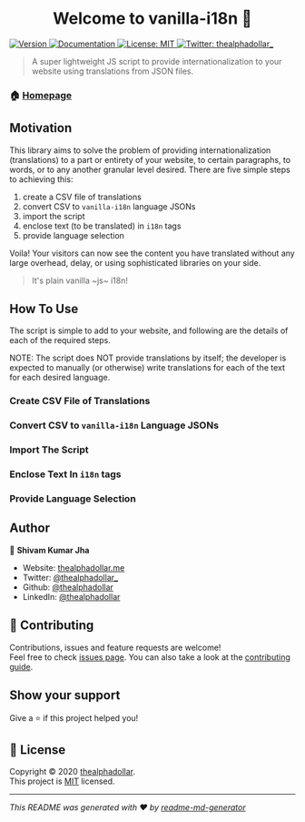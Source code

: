 <h1 align="center">Welcome to vanilla-i18n 👋</h1>
<p>
  <a href="https://www.npmjs.com/package/vanilla-i18n" target="_blank">
    <img alt="Version" src="https://img.shields.io/npm/v/vanilla-i18n.svg">
  </a>
  <a href="https://github.com/thealphadollar/vanilla-i18n/blob/master/README.md" target="_blank">
    <img alt="Documentation" src="https://img.shields.io/badge/documentation-yes-brightgreen.svg" />
  </a>
  <a href="https://github.com/thealphadollar/vanilla-i18n/blob/master/LICENSE" target="_blank">
    <img alt="License: MIT" src="https://img.shields.io/badge/License-MIT-yellow.svg" />
  </a>
  <a href="https://twitter.com/thealphadollar_" target="_blank">
    <img alt="Twitter: thealphadollar_" src="https://img.shields.io/twitter/follow/thealphadollar_.svg?style=social" />
  </a>
</p>

> A super lightweight JS script to provide internationalization to your website using translations from JSON files.

### 🏠 [Homepage](https://github.com/thealphadollar/vanilla-i18n)

## Motivation

This library aims to solve the problem of providing internationalization (translations) to a part or entirety of your website, to certain paragraphs, to words, or to any another granular level desired. There are five simple steps to achieving this: 

1. create a CSV file of translations
2. convert CSV to `vanilla-i18n` language JSONs
3. import the script
4. enclose text (to be translated) in `i18n` tags
5. provide language selection

Voila! Your visitors can now see the content you have translated without any large overhead, delay, or using sophisticated libraries on your side.

> It's plain vanilla ~js~ i18n!

## How To Use

The script is simple to add to your website, and following are the details of each of the required steps.

NOTE: The script does NOT provide translations by itself; the developer is expected to manually (or otherwise) write translations for each of the text for each desired language.

### Create CSV File of Translations

### Convert CSV to `vanilla-i18n` Language JSONs

### Import The Script

### Enclose Text In `i18n` tags

### Provide Language Selection

## Author

👤 **Shivam Kumar Jha**

* Website: [thealphadollar.me](https://thealphadollar.me)
* Twitter: [@thealphadollar\_](https://twitter.com/thealphadollar\_)
* Github: [@thealphadollar](https://github.com/thealphadollar)
* LinkedIn: [@thealphadollar](https://linkedin.com/in/thealphadollar)

## 🤝 Contributing

Contributions, issues and feature requests are welcome!<br />Feel free to check [issues page](https://github.com/thealphadollar/vanilla-i18n/issues?q=is%3Aissue+is%3Aopen+sort%3Aupdated-desc). You can also take a look at the [contributing guide](https://github.com/thealphadollar/vanilla-i18n#contributing).

## Show your support

Give a ⭐️ if this project helped you!

## 📝 License

Copyright © 2020 [thealphadollar](https://github.com/thealphadollar).<br />
This project is [MIT](https://github.com/thealphadollar/vanilla-i18n/blob/master/LICENSE) licensed.

***
_This README was generated with ❤️ by [readme-md-generator](https://github.com/kefranabg/readme-md-generator)_